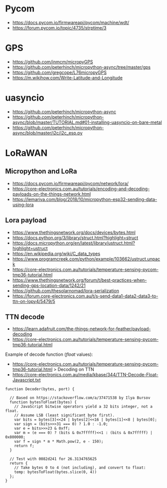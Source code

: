 # Pycom

* https://docs.pycom.io/firmwareapi/pycom/machine/wdt/
* https://forum.pycom.io/topic/4735/strptime/3

# GPS

* https://github.com/inmcm/micropyGPS
* https://github.com/peterhinch/micropython-async/tree/master/gps
* https://github.com/gregcope/L76micropyGPS
* https://m.wikihow.com/Write-Latitude-and-Longitude

# uasyncio

* https://github.com/peterhinch/micropython-async
* https://github.com/peterhinch/micropython-async/blob/master/TUTORIAL.md#01-installing-uasyncio-on-bare-metal
* https://github.com/peterhinch/micropython-async/blob/master/i2c/i2c_esp.py

# LoRaWAN

## Micropython and LoRa
* https://docs.pycom.io/firmwareapi/pycom/network/lora/
* https://core-electronics.com.au/tutorials/encoding-and-decoding-payloads-on-the-things-network.html
* https://lemariva.com/blog/2018/10/micropython-esp32-sending-data-using-lora


## Lora payload
* https://www.thethingsnetwork.org/docs/devices/bytes.html
* https://docs.python.org/3/library/struct.html?highlight=struct
* https://docs.micropython.org/en/latest/library/ustruct.html?highlight=ustruct
* https://en.wikipedia.org/wiki/C_data_types
* https://www.programcreek.com/python/example/103662/ustruct.unpack
* https://core-electronics.com.au/tutorials/temperature-sensing-pycom-tmp36-tutorial.html
* https://www.thethingsnetwork.org/forum/t/best-practices-when-sending-gps-location-data/1242/21
* https://github.com/thesolarnomad/lora-serialization
* https://forum.core-electronics.com.au/t/s-send-data1-data2-data3-to-ttn-on-lopy4/5479/5


## TTN decode
* https://learn.adafruit.com/the-things-network-for-feather/payload-decoding
* https://core-electronics.com.au/tutorials/temperature-sensing-pycom-tmp36-tutorial.html

Example of decode function (*float* values):
* https://core-electronics.com.au/tutorials/temperature-sensing-pycom-tmp36-tutorial.html  > Decoding on TTN
* https://core-electronics.com.au/media/kbase/344/TTN-Decode-Float-Javascript.txt

```
function Decoder(bytes, port) {

  // Based on https://stackoverflow.com/a/37471538 by Ilya Bursov
  function bytesToFloat(bytes) {
    // JavaScript bitwise operators yield a 32 bits integer, not a float.
    // Assume LSB (least significant byte first).
    var bits = bytes[3]<<24 | bytes[2]<<16 | bytes[1]<<8 | bytes[0];
    var sign = (bits>>>31 === 0) ? 1.0 : -1.0;
    var e = bits>>>23 & 0xff;
    var m = (e === 0) ? (bits & 0x7fffff)<<1 : (bits & 0x7fffff) | 0x800000;
    var f = sign * m * Math.pow(2, e - 150);
    return f;
  }  

  // Test with 0082d241 for 26.3134765625
  return {
    // Take bytes 0 to 4 (not including), and convert to float:
    temp: bytesToFloat(bytes.slice(0, 4))
  };
}
```
